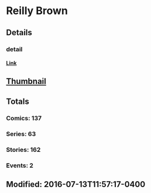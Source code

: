 # Reilly  Brown 
## Details
### detail
#### [Link](http://marvel.com/comics/creators/665/reilly_brown?utm_campaign=apiRef&utm_source=225578a89fc76f3d20fbffda5d17a88d)
## [Thumbnail](http://i.annihil.us/u/prod/marvel/i/mg/9/30/4bae5e050c992.jpg)
## Totals
### Comics: 137
### Series: 63
### Stories: 162
### Events: 2
## Modified: 2016-07-13T11:57:17-0400